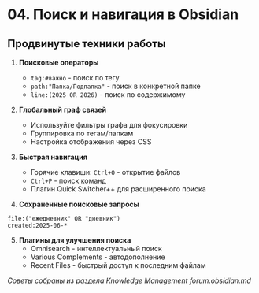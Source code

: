 # 04. Поиск и навигация в Obsidian

## Продвинутые техники работы

1. **Поисковые операторы**
   - `tag:#важно` - поиск по тегу
   - `path:"Папка/Подпапка"` - поиск в конкретной папке
   - `line:(2025 OR 2026)` - поиск по содержимому

2. **Глобальный граф связей**
   - Используйте фильтры графа для фокусировки
   - Группировка по тегам/папкам
   - Настройка отображения через CSS

3. **Быстрая навигация**
   - Горячие клавиши: `Ctrl+O` - открытие файлов
   - `Ctrl+P` - поиск команд
   - Плагин Quick Switcher++ для расширенного поиска

4. **Сохраненные поисковые запросы**
```query
file:("ежедневник" OR "дневник") 
created:2025-06-*
```

5. **Плагины для улучшения поиска**
   - Omnisearch - интеллектуальный поиск
   - Various Complements - автодополнение
   - Recent Files - быстрый доступ к последним файлам

*Советы собраны из раздела Knowledge Management forum.obsidian.md*